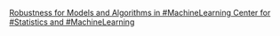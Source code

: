[Robustness for Models and Algorithms in #MachineLearning   Center for #Statistics and #MachineLearning ](https://qi.tc/qi/11438)